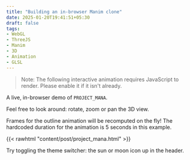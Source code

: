 ```yaml
---
title: "Building an in-browser Manim clone"
date: 2025-01-20T19:41:51+05:30
draft: false
tags:
- WebGL
- ThreeJS
- Manim
- 3D
- Animation
- GLSL
---
```


> Note: The following interactive animation requires JavaScript to render. Please enable it if it isn't already.

A live, in-browser demo of `PROJECT_MANA`.

Feel free to look around: rotate, zoom or pan the 3D view.

Frames for the outline animation will be recomputed on the fly! The hardcoded duration for the animation
is 5 seconds in this example.

{{< rawhtml "content/post/project_mana.html" >}}

Try toggling the theme switcher: the sun or moon icon up in the header.
